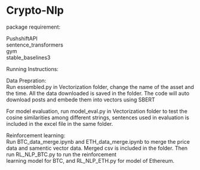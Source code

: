 # Crypto-Nlp

package requirement:

PushshiftAPI  
sentence_transformers  
gym  
stable_baselines3  

Running Instructions:  

Data Prepration:  
Run essembled.py in Vectorization folder, change the name of the asset and the time. All the data downloaded is saved in the folder. The code will auto download posts and embede 
them into vectors using SBERT  

For model evaluation, run model_eval.py in Vectorization folder to test the cosine similarities among different strings, sentences used in evaluation is included in the excel file in the same folder.  

Reinforcement learning:  
Run BTC_data_merge.ipynb and ETH_data_merge.ipynb to merge the price data and samentic vector data. Merged csv is included in the folder. Then run RL_NLP_BTC.py to run the reinforcement  
learning model for BTC, and RL_NLP_ETH.py for model of Ethereum.  
